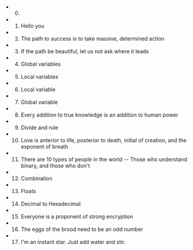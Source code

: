 - 0. <o>
- 1. Hello you
- 2. The path to success is to take massive, determined action
- 3. If the path be beautiful, let us not ask where it leads
- 4. Global variables
- 5. Local variables
- 6. Local variable
- 7. Global variable
- 8. Every addition to true knowledge is an addition to human power
- 9. Divide and rule
- 10. Love is anterior to life, posterior to death, initial of creation, and the exponent of breath
- 11. There are 10 types of people in the world -- Those who understand binary, and those who don't
- 12. Combination
- 13. Floats
- 14. Decimal to Hexadecimal
- 15. Everyone is a proponent of strong encryption
- 16. The eggs of the brood need to be an odd number
- 17. I'm an instant star. Just add water and stir.
